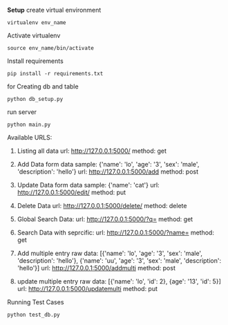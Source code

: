 **Setup**
create virtual environment

`virtualenv env_name`

Activate virtualenv

`source env_name/bin/activate`

Install requirements

`pip install -r requirements.txt`

for Creating db and table

`python db_setup.py`

run server

`python main.py`

Available URLS:

1) Listing all data
	url: http://127.0.0.1:5000/
	method: get

2) Add Data
	form data sample: {'name': 'lo', 'age': '3', 'sex': 'male', 'description': 'hello'}
	url: http://127.0.0.1:5000/add
	method: post

3) Update Data
	form data sample: {'name': 'cat'}
	url: http://127.0.0.1:5000/edit/<id>
	method: put

4) Delete Data
	url: http://127.0.0.1:5000/delete/<id>
	method: delete

5) Global Search Data:
	url: http://127.0.0.1:5000/?q=<query String>
	method: get

5) Search Data with seprcific:
	url: http://127.0.0.1:5000/?name=<query String>
	method: get

7) Add multiple entry
	raw data: [{'name': 'lo', 'age': '3', 'sex': 'male', 'description': 'hello'}, {'name': 'uu', 'age': '3', 'sex': 'male', 'description': 'hello'}]
	url: http://127.0.0.1:5000/addmulti
	method: post

8) update multiple entry
	raw data: [{'name': 'lo', 'id': 2}, {age': '13', 'id': 5}]
	url: http://127.0.0.1:5000/updatemulti
	method: put


Running Test Cases

`python test_db.py`
